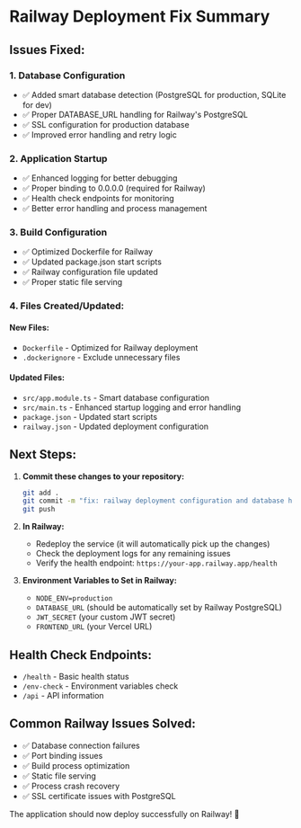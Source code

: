 # Railway Deployment Fix Summary

## Issues Fixed:

### 1. **Database Configuration**
- ✅ Added smart database detection (PostgreSQL for production, SQLite for dev)
- ✅ Proper DATABASE_URL handling for Railway's PostgreSQL
- ✅ SSL configuration for production database
- ✅ Improved error handling and retry logic

### 2. **Application Startup**
- ✅ Enhanced logging for better debugging
- ✅ Proper binding to 0.0.0.0 (required for Railway)
- ✅ Health check endpoints for monitoring
- ✅ Better error handling and process management

### 3. **Build Configuration**
- ✅ Optimized Dockerfile for Railway
- ✅ Updated package.json start scripts
- ✅ Railway configuration file updated
- ✅ Proper static file serving

### 4. **Files Created/Updated:**

#### New Files:
- `Dockerfile` - Optimized for Railway deployment
- `.dockerignore` - Exclude unnecessary files

#### Updated Files:
- `src/app.module.ts` - Smart database configuration
- `src/main.ts` - Enhanced startup logging and error handling
- `package.json` - Updated start scripts
- `railway.json` - Updated deployment configuration

## Next Steps:

1. **Commit these changes to your repository:**
   ```bash
   git add .
   git commit -m "fix: railway deployment configuration and database handling"
   git push
   ```

2. **In Railway:**
   - Redeploy the service (it will automatically pick up the changes)
   - Check the deployment logs for any remaining issues
   - Verify the health endpoint: `https://your-app.railway.app/health`

3. **Environment Variables to Set in Railway:**
   - `NODE_ENV=production`
   - `DATABASE_URL` (should be automatically set by Railway PostgreSQL)
   - `JWT_SECRET` (your custom JWT secret)
   - `FRONTEND_URL` (your Vercel URL)

## Health Check Endpoints:
- `/health` - Basic health status
- `/env-check` - Environment variables check
- `/api` - API information

## Common Railway Issues Solved:
- ✅ Database connection failures
- ✅ Port binding issues
- ✅ Build process optimization
- ✅ Static file serving
- ✅ Process crash recovery
- ✅ SSL certificate issues with PostgreSQL

The application should now deploy successfully on Railway! 🚀